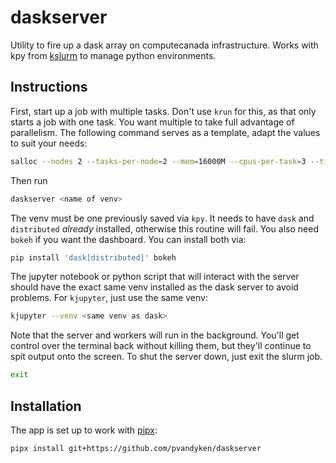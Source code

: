 # daskserver

Utility to fire up a dask array on computecanada infrastructure. Works with kpy from [kslurm](https://github.com/pvandyken/kslurm) to manage python environments.

## Instructions

First, start up a job with multiple tasks. Don't use `krun` for this, as that only starts a job with one task. You want multiple to take full advantage of parallelism. The following command serves as a template, adapt the values to suit your needs:

```bash
salloc --nodes 2 --tasks-per-node=2 --mem=16000M --cpus-per-task=3 --time=0-01:00
```

Then run

```bash
daskserver <name of venv>
```

The venv must be one previously saved via `kpy`. It needs to have `dask` and `distributed` _already_ installed, otherwise this routine will fail. You also need `bokeh` if you want the dashboard. You can install both via:

```bash
pip install 'dask[distributed]' bokeh
```

The jupyter notebook or python script that will interact with the server should have the exact same venv installed as the dask server to avoid problems. For `kjupyter`, just use the same venv:

```bash
kjupyter --venv <same venv as dask>
```

Note that the server and workers will run in the background. You'll get control over the terminal back without killing them, but they'll continue to spit output onto the screen. To shut the server down, just exit the slurm job.

```bash
exit
```

## Installation

The app is set up to work with [pipx](https://pipx.pypa.io/latest/installation/):

```bash
pipx install git+https://github.com/pvandyken/daskserver
```
